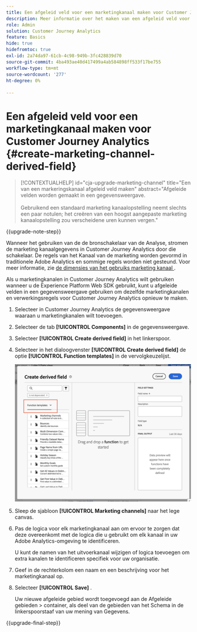 ```yaml
---
title: Een afgeleid veld voor een marketingkanaal maken voor Customer Journey Analytics
description: Meer informatie over het maken van een afgeleid veld voor een marketingkanaal voor Customer Journey Analytics
role: Admin
solution: Customer Journey Analytics
feature: Basics
hide: true
hidefromtoc: true
exl-id: 2a74da97-61cb-4c98-949b-3fc428839d70
source-git-commit: 4ba493ae40d417499a4ab584898ff533f17be755
workflow-type: tm+mt
source-wordcount: '277'
ht-degree: 0%

---
```


# Een afgeleid veld voor een marketingkanaal maken voor Customer Journey Analytics {#create-marketing-channel-derived-field}

<!-- markdownlint-disable MD034 -->

>[!CONTEXTUALHELP]
>id="cja-upgrade-marketing-channel"
>title="Een van een markeringskanaal afgeleid veld maken"
>abstract="Afgeleide velden worden gemaakt in een gegevensweergave.<br><br> Gebruikend een standaard marketing kanaalopstelling neemt slechts een paar notulen; het creëren van een hoogst aangepaste marketing kanaalopstelling zou verscheidene uren kunnen vergen."

<!-- markdownlint-enable MD034 -->

{{upgrade-note-step}}

Wanneer het gebruiken van de de bronschakelaar van de Analyse, stromen de marketing kanaalgegevens in Customer Journey Analytics door die schakelaar. De regels van het Kanaal van de marketing worden gevormd in traditionele Adobe Analytics en sommige regels worden niet gesteund. Voor meer informatie, zie [ de dimensies van het gebruiks marketing kanaal ](/help/use-cases/aa-data/marketing-channels.md).

Als u marketingkanalen in Customer Journey Analytics wilt gebruiken wanneer u de Experience Platform Web SDK gebruikt, kunt u afgeleide velden in een gegevensweergave gebruiken om dezelfde marketingkanalen en verwerkingsregels voor Customer Journey Analytics opnieuw te maken.

1. Selecteer in Customer Journey Analytics de gegevensweergave waaraan u marketingkanalen wilt toevoegen.

1. Selecteer de tab **[!UICONTROL Components]** in de gegevensweergave.

1. Selecteer **[!UICONTROL Create derived field]** in het linkerspoor.

1. Selecteer in het dialoogvenster **[!UICONTROL Create derived field]** de optie **[!UICONTROL Function templates]** in de vervolgkeuzelijst.

   ![ creeer afgeleide malplaatjes van de gebiedsfunctie ](assets/derived-field-create.png)

1. Sleep de sjabloon **[!UICONTROL Marketing channels]** naar het lege canvas.

1. Pas de logica voor elk marketingkanaal aan om ervoor te zorgen dat deze overeenkomt met de logica die u gebruikt om elk kanaal in uw Adobe Analytics-omgeving te identificeren.

   U kunt de namen van het uitvoerkanaal wijzigen of logica toevoegen om extra kanalen te identificeren specifiek voor uw organisatie.

1. Geef in de rechterkolom een naam en een beschrijving voor het marketingkanaal op.

1. Selecteer **[!UICONTROL Save]** .

   Uw nieuwe afgeleide gebied wordt toegevoegd aan de Afgeleide gebieden > container, als deel van de gebieden van het Schema in de linkerspoorstaaf van uw mening van Gegevens.

{{upgrade-final-step}}

